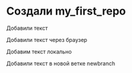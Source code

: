 # Создали my_first_repo

Добавили текст

Добавили текст через браузер

Добавим текст локально

Добавили текст в новой ветке newbranch
